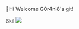 👋Hi Welcome G0r4ni8's git!

Skil
<img src="https://img.shields.io/badge/C-A8B9CC?style=flat-square&logo=Android&logoColor=white"/>
